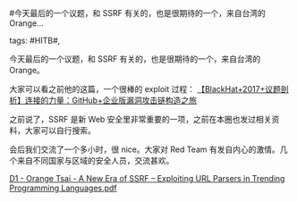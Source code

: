 #今天最后的一个议题，和 SSRF 有关的，也是很期待的一个，来自台湾的 Orange...

tags: #HITB#, 

今天最后的一个议题，和 SSRF 有关的，也是很期待的一个，来自台湾的 Orange。

大家可以看之前他的这篇，一个很棒的 exploit 过程：
[【BlackHat+2017+议题剖析】连接的力量：GitHub+企业版漏洞攻击链构造之旅](http://paper.seebug.org/363/)

之前说了，SSRF 是新 Web 安全里非常重要的一项，之前在本圈也发过相关资料，大家可以自行搜索。

会后我们交流了一个多小时，很 nice。大家对 Red Team 有发自内心的激情。几个来自不同国家与区域的安全人员，交流甚欢。

[D1 - Orange Tsai - A New Era of SSRF – Exploiting URL Parsers in Trending Programming Languages.pdf](/assets/88885841451812_D1---Orange-Tsai---A-New-Era-of-SSRF-–-Exploiting-URL-Parsers-in-Trending-Programming-Languages.pdf)

[comment]: <> (topic_id:88888285412212)

[comment]: <> (create_time:2017-08-24T18:45:31.772+0800)

[comment]: <> (topic_type:talk)

[comment]: <> (owner:781244882_余弦)

